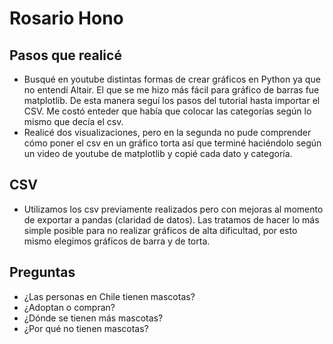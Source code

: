 # Rosario Hono

## Pasos que realicé
- Busqué en youtube distintas formas de crear gráficos en Python ya que no entendí Altair. El que se me hizo más fácil para gráfico de barras fue matplotlib. De esta manera seguí los pasos del tutorial hasta importar el CSV. Me costó enteder que había que colocar las categorías según lo mismo que decía el csv.
- Realicé dos visualizaciones, pero en la segunda no pude comprender cómo poner el csv en un gráfico torta así que terminé haciéndolo según un video de youtube de matplotlib y copié cada dato y categoría.

## CSV
- Utilizamos los csv previamente realizados pero con mejoras al momento de exportar a pandas (claridad de datos). Las tratamos de hacer lo más simple posible para no realizar gráficos de alta dificultad, por esto mismo elegimos gráficos de barra y de torta.

## Preguntas
- ¿Las personas en Chile tienen mascotas?
- ¿Adoptan o compran?
- ¿Dónde se tienen más mascotas?
- ¿Por qué no tienen mascotas?

